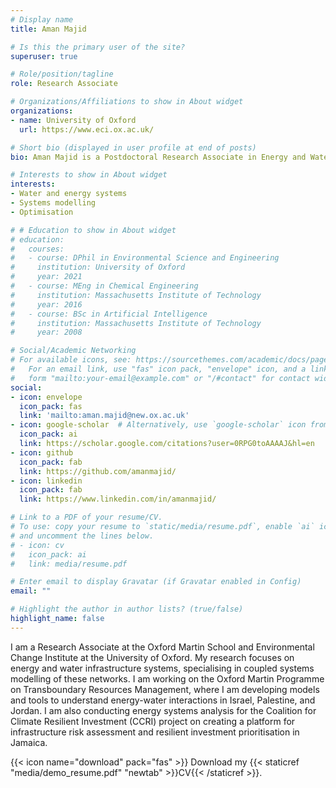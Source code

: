 ```yaml
---
# Display name
title: Aman Majid

# Is this the primary user of the site?
superuser: true

# Role/position/tagline
role: Research Associate 

# Organizations/Affiliations to show in About widget
organizations:
- name: University of Oxford
  url: https://www.eci.ox.ac.uk/

# Short bio (displayed in user profile at end of posts)
bio: Aman Majid is a Postdoctoral Research Associate in Energy and Water Systems at the Oxford Martin School and the Environmental Change Institute

# Interests to show in About widget
interests:
- Water and energy systems
- Systems modelling 
- Optimisation

# # Education to show in About widget
# education:
#   courses:
#   - course: DPhil in Environmental Science and Engineering
#     institution: University of Oxford
#     year: 2021
#   - course: MEng in Chemical Engineering
#     institution: Massachusetts Institute of Technology
#     year: 2016
#   - course: BSc in Artificial Intelligence
#     institution: Massachusetts Institute of Technology
#     year: 2008

# Social/Academic Networking
# For available icons, see: https://sourcethemes.com/academic/docs/page-builder/#icons
#   For an email link, use "fas" icon pack, "envelope" icon, and a link in the
#   form "mailto:your-email@example.com" or "/#contact" for contact widget.
social:
- icon: envelope
  icon_pack: fas
  link: 'mailto:aman.majid@new.ox.ac.uk'
- icon: google-scholar  # Alternatively, use `google-scholar` icon from `ai` icon pack
  icon_pack: ai
  link: https://scholar.google.com/citations?user=0RPG0toAAAAJ&hl=en
- icon: github
  icon_pack: fab
  link: https://github.com/amanmajid/
- icon: linkedin
  icon_pack: fab
  link: https://www.linkedin.com/in/amanmajid/

# Link to a PDF of your resume/CV.
# To use: copy your resume to `static/media/resume.pdf`, enable `ai` icons in `params.toml`, 
# and uncomment the lines below.
# - icon: cv
#   icon_pack: ai
#   link: media/resume.pdf

# Enter email to display Gravatar (if Gravatar enabled in Config)
email: ""

# Highlight the author in author lists? (true/false)
highlight_name: false
---
```


I am a Research Associate at the Oxford Martin School and Environmental Change Institute at the University of Oxford. My research focuses on energy and water infrastructure systems, specialising in coupled systems modelling of these networks. I am working on the Oxford Martin Programme on Transboundary Resources Management, where I am developing models and tools to understand energy-water interactions in Israel, Palestine, and Jordan. I am also conducting energy systems analysis for the Coalition for Climate Resilient Investment (CCRI) project on creating a platform for infrastructure risk assessment and resilient investment prioritisation in Jamaica.

{{< icon name="download" pack="fas" >}} Download my {{< staticref "media/demo_resume.pdf" "newtab" >}}CV{{< /staticref >}}.
